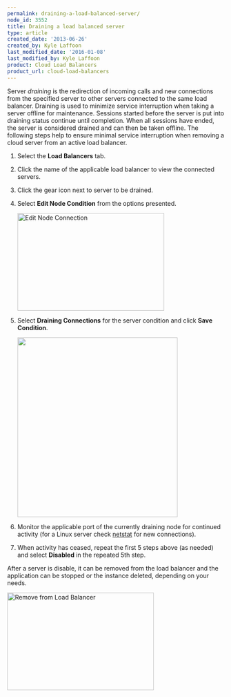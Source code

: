 ```yaml
---
permalink: draining-a-load-balanced-server/
node_id: 3552
title: Draining a load balanced server
type: article
created_date: '2013-06-26'
created_by: Kyle Laffoon
last_modified_date: '2016-01-08'
last_modified_by: Kyle Laffoon
product: Cloud Load Balancers
product_url: cloud-load-balancers
---
```


Server *draining* is the redirection of incoming calls and new
connections from the specified server to other servers connected to the
same load balancer. Draining is used to minimize service
interruption when taking a server offline for maintenance.
Sessions started before the server is put into draining status 
continue until completion.  When all sessions have ended, the
server is considered drained and can then be taken offline. The
following steps help to ensure minimal service interruption
when removing a cloud server from an active load balancer.

1.  Select the **Load Balancers** tab.
2.  Click the name of the applicable load balancer to view the
    connected servers.
3.  Click the gear icon next to server to be drained.
4.  Select **Edit Node Condition** from the options presented.

    <img src="{% asset_path cloud-load-balancers/draining-a-load-balanced-server/EditNodeConditionwitharrow.jpeg %}" alt="Edit Node Connection" width="340" height="226" />

5.  Select **Draining Connections** for the server condition and click
    **Save Condition**.

    <img src="{% asset_path cloud-load-balancers/draining-a-load-balanced-server/Drainingconnections_0.jpg %}" width="371" height="416" />

6.  Monitor the applicable port of the currently draining node for
    continued activity (for a Linux server check
    [netstat](/how-to/checking-listening-ports-with-netstat)
    for new connections).
7.  When activity has ceased, repeat the first 5 steps above (as needed)
    and select **Disabled** in the repeated 5th step.

After a server is disable, it can be removed from the load balancer and the
application can be stopped or the instance deleted, depending on your
needs.

<img src="{% asset_path cloud-load-balancers/draining-a-load-balanced-server/Removefromloadbalancer.jpeg %}" alt="Remove from Load Balancer" width="340" height="226" />


